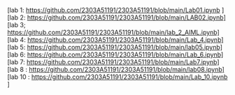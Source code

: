 [lab 1: https://github.com/2303A51191/2303A51191/blob/main/Lab01.ipynb ]                          
[lab 2: https://github.com/2303A51191/2303A51191/blob/main/LAB02.ipynb]
[lab 3; https://github.com/2303A51191/2303A51191/blob/main/lab_2_AIML.ipynb]             
[lab 4: https://github.com/2303A51191/2303A51191/blob/main/Lab_4.ipynb]           
[lab 5: https://github.com/2303A51191/2303A51191/blob/main/lab05.ipynb]                                   
[lab 6: https://github.com/2303A51191/2303A51191/blob/main/Lab_6.ipynb]                                    
[lab 7: https://github.com/2303A51191/2303A51191/blob/main/Lab7.ipynb]     
[lab 8 : https://github.com/2303A51191/2303A51191/blob/main/lab08.ipynb]                
[lab 10 : https://github.com/2303A51191/2303A51191/blob/main/Lab_10.ipynb ]
